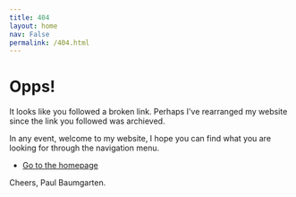 ```yaml
---
title: 404
layout: home
nav: False
permalink: /404.html
---
```


# Opps!

It looks like you followed a broken link. Perhaps I've rearranged my website since the link you followed was archieved.

In any event, welcome to my website, I hope you can find what you are looking for through the navigation menu.

* [Go to the homepage](https://pbaumgarten.com/)

Cheers,
Paul Baumgarten.

